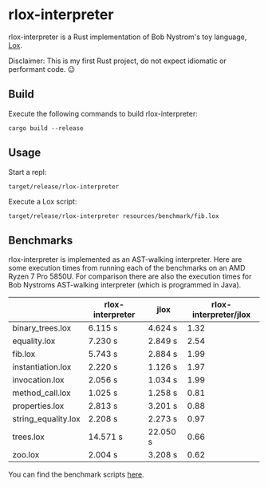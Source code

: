 # rlox-interpreter

rlox-interpreter is a Rust implementation of Bob Nystrom's toy language, [Lox](https://craftinginterpreters.com/).

Disclaimer: This is my first Rust project, do not expect idiomatic or performant code. :wink:

## Build

Execute the following commands to build rlox-interpreter:

    cargo build --release

## Usage

Start a repl:

    target/release/rlox-interpreter

Execute a Lox script:

    target/release/rlox-interpreter resources/benchmark/fib.lox

## Benchmarks

rlox-interpreter is implemented as an AST-walking interpreter. Here are some execution times from running each of the
benchmarks on an AMD Ryzen 7 Pro 5850U. For comparison there are also the execution times for Bob Nystroms AST-walking
interpreter (which is programmed in Java).

|                     | rlox-interpreter | jlox     | rlox-interpreter/jlox |
|---------------------|------------------|----------|-----------------------|
| binary_trees.lox    |          6.115 s |  4.624 s |                  1.32 |
| equality.lox        |          7.230 s |  2.849 s |                  2.54 |
| fib.lox             |          5.743 s |  2.884 s |                  1.99 |
| instantiation.lox   |          2.220 s |  1.126 s |                  1.97 |
| invocation.lox      |          2.056 s |  1.034 s |                  1.99 |
| method_call.lox     |          1.025 s |  1.258 s |                  0.81 |
| properties.lox      |          2.813 s |  3.201 s |                  0.88 |
| string_equality.lox |          2.208 s |  2.273 s |                  0.97 |
| trees.lox           |         14.571 s | 22.050 s |                  0.66 |
| zoo.lox             |          2.004 s |  3.208 s |                  0.62 |

You can find the benchmark scripts [here](resources/benchmark).